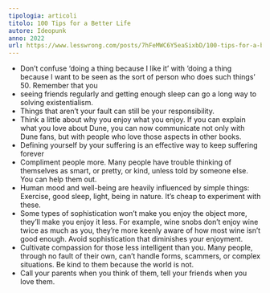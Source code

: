 ```yaml
---
tipologia: articoli
titolo: 100 Tips for a Better Life
autore: Ideopunk
anno: 2022
url: https://www.lesswrong.com/posts/7hFeMWC6Y5eaSixbD/100-tips-for-a-better-life
---
```


- Don’t confuse ‘doing a thing because I like it’ with ‘doing a thing because I want to be seen as the sort of person who does such things’ 50. Remember that you
- seeing friends regularly and getting enough sleep can go a long way to solving existentialism.
- Things that aren’t your fault can still be your responsibility.
- Think a little about why you enjoy what you enjoy. If you can explain what you love about Dune, you can now communicate not only with Dune fans, but with people who love those aspects in other books.
- Defining yourself by your suffering is an effective way to keep suffering forever
- Compliment people more. Many people have trouble thinking of themselves as smart, or pretty, or kind, unless told by someone else. You can help them out.
- Human mood and well-being are heavily influenced by simple things: Exercise, good sleep, light, being in nature. It’s cheap to experiment with these.
- Some types of sophistication won’t make you enjoy the object more, they’ll make you enjoy it less. For example, wine snobs don’t enjoy wine twice as much as you, they’re more keenly aware of how most wine isn’t good enough. Avoid sophistication that diminishes your enjoyment.
- Cultivate compassion for those less intelligent than you. Many people, through no fault of their own, can’t handle forms, scammers, or complex situations. Be kind to them because the world is not.
- Call your parents when you think of them, tell your friends when you love them.
